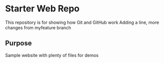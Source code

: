 # Starter Web Repo

This repository is for showing how Git and GitHub work
Adding a line, more changes from myfeature branch

## Purpose

Sample website with plenty of files for demos